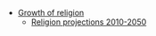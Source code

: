 - [Growth of religion](https://en.wikipedia.org/wiki/Growth_of_religion)
    - [Religion projections 2010-2050](https://www.pewresearch.org/religion/2015/04/02/religious-projections-2010-2050/)
